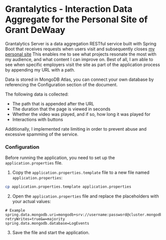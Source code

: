 # Grantalytics - Interaction Data Aggregate for the Personal Site of Grant DeWaay

Grantalytics Server is a data aggregation RESTful service built with Spring Boot that receives requests when users visit and subsequently closes [my personal site](https://grantdewaay.com)
This enables me to see what projects resonate the most with my audience, and what content I can improve on.
Best of all, I am able to see when specific employers visit the site as part of the application process by appending my URL with a path.

Data is stored in MongoDB Atlas, you can connect your own database by referencing the Configuration section of the document.

The following data is collected:

 * The path that is appended after the URL
 * The duration that the page is viewed in seconds
 * Whether the video was played, and if so, how long it was played for
 * Interactions with buttons

Additionally, I implemented rate limiting in order to prevent abuse and excessive spamming of the service.

### Configuration
Before running the application, you need to set up the `application.properties` file.

1. Copy the `application.properties.template` file to a new file named `application.properties`:

```bash
cp application.properties.template application.properties
```

2. Open the `application.properties` file and replace the placeholders with your actual values:
```properties
# Example
spring.data.mongodb.uri=mongodb+srv://username:password@cluster.mongodb.net/?retryWrites=true&w=majority
spring.data.mongodb.database=LogEvents
```
3. Save the file and start the application.
